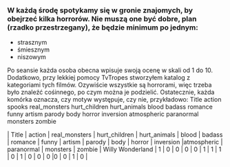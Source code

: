 ### W każdą środę spotykamy się w gronie znajomych, by obejrzeć kilka horrorów. Nie muszą one być dobre, plan (rzadko przestrzegany), że będzie minimum po jednym:
- strasznym
- śmiesznym
- niszowym

Po seansie każda osoba obecna wpisuje swoją ocenę w skali od 1 do 10.
Dodatkowo, przy lekkiej pomocy TvTropes stworzyłem katalog z kategoriami tych filmów. Ozywiście wszystkie są horrorami, więc trzeba było znaleźć cośinnego, po czym można je podzielić. 
Ostatecznie, każda komórka oznacza, czy motyw występuje, czy nie, przykładowo:
Title	action	spooks	real_monsters	hurt_children	hurt_animals	blood	badass	romance	funny	artism	parody	body	horror	inversion	atmospheric	paranormal	monsters	zombie

| Title            | action | real_monsters | hurt_children | hurt_animals | blood |	badass |	romance |	funny |	artism |	parody |	body |	horror	| inversion	|atmospheric |	paranormal |	monsters	| zombie
| Willy Wonderland |    1   |    0          |     0         |      0       |  0     |    1    |    1    |  1     |  0    |    1    |   0    |   0        | 0           |0 |        0   |     1        |    0   |

